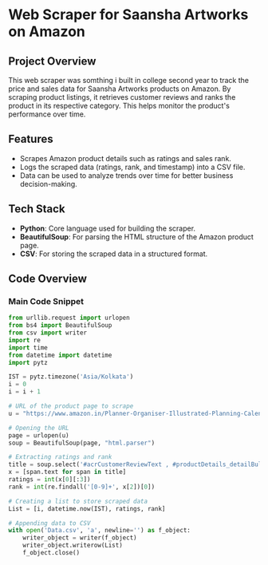 # Web Scraper for Saansha Artworks on Amazon

## Project Overview

This web scraper was somthing i built in college second year  to track the price and sales data for Saansha Artworks products on Amazon. By scraping product listings, it retrieves customer reviews and ranks the product in its respective category. This helps monitor the product's performance over time.

## Features

- Scrapes Amazon product details such as ratings and sales rank.
- Logs the scraped data (ratings, rank, and timestamp) into a CSV file.
- Data can be used to analyze trends over time for better business decision-making.

## Tech Stack

- **Python**: Core language used for building the scraper.
- **BeautifulSoup**: For parsing the HTML structure of the Amazon product page.
- **CSV**: For storing the scraped data in a structured format.

## Code Overview

### Main Code Snippet

```python
from urllib.request import urlopen
from bs4 import BeautifulSoup
from csv import writer
import re
import time
from datetime import datetime
import pytz

IST = pytz.timezone('Asia/Kolkata')
i = 0
i = i + 1

# URL of the product page to scrape
u = "https://www.amazon.in/Planner-Organiser-Illustrated-Planning-Calendar/dp/B08NZGGKTF/ref=sr_1_3?keywords=the+super+ultra+mega+planner+2022&qid=1640110651&sprefix=super+ultra+mega%2Caps%2C227&sr=8-3"

# Opening the URL
page = urlopen(u)
soup = BeautifulSoup(page, "html.parser")

# Extracting ratings and rank
title = soup.select('#acrCustomerReviewText , #productDetails_detailBullets_sections1 span span:nth-child(3)')
x = [span.text for span in title]
ratings = int(x[0][:3])
rank = int(re.findall('[0-9]+', x[2])[0])

# Creating a list to store scraped data
List = [i, datetime.now(IST), ratings, rank]

# Appending data to CSV
with open('Data.csv', 'a', newline='') as f_object:
    writer_object = writer(f_object)
    writer_object.writerow(List)
    f_object.close()
